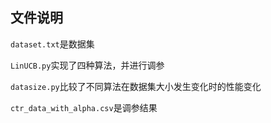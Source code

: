 ## 文件说明
`dataset.txt`是数据集

`LinUCB.py`实现了四种算法，并进行调参

`datasize.py`比较了不同算法在数据集大小发生变化时的性能变化

`ctr_data_with_alpha.csv`是调参结果
